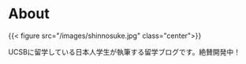 # About
{{< figure src="/images/shinnosuke.jpg" class="center">}}

UCSBに留学している日本人学生が執筆する留学ブログです。絶賛開発中！

